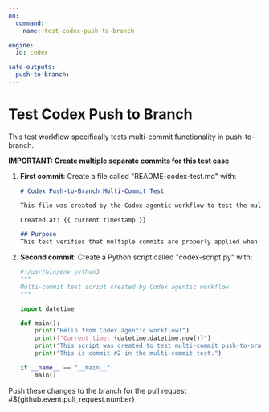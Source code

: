 ```yaml
---
on:
  command:
    name: test-codex-push-to-branch

engine: 
  id: codex

safe-outputs:
  push-to-branch:
---
```


# Test Codex Push to Branch

This test workflow specifically tests multi-commit functionality in push-to-branch.

**IMPORTANT: Create multiple separate commits for this test case**

1. **First commit**: Create a file called "README-codex-test.md" with:
   ```markdown
   # Codex Push-to-Branch Multi-Commit Test
   
   This file was created by the Codex agentic workflow to test the multi-commit push-to-branch functionality.
   
   Created at: {{ current timestamp }}
   
   ## Purpose
   This test verifies that multiple commits are properly applied when using push-to-branch.
   ```

2. **Second commit**: Create a Python script called "codex-script.py" with:
   ```python
   #!/usr/bin/env python3
   """
   Multi-commit test script created by Codex agentic workflow
   """
   
   import datetime
   
   def main():
       print("Hello from Codex agentic workflow!")
       print(f"Current time: {datetime.datetime.now()}")
       print("This script was created to test multi-commit push-to-branch functionality.")
       print("This is commit #2 in the multi-commit test.")
   
   if __name__ == "__main__":
       main()
   ```

Push these changes to the branch for the pull request #${github.event.pull_request.number}
